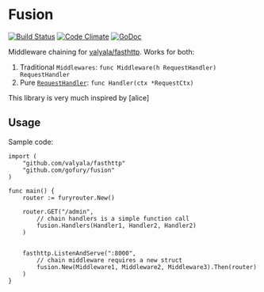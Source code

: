 # Fusion

[![Build Status](https://snap-ci.com/gofury/fasthttpchain/branch/master/build_image)](https://snap-ci.com/gofury/fasthttpchain/branch/master)
[![Code Climate](https://codeclimate.com/github/gofury/fasthttpchain/badges/gpa.svg)](https://codeclimate.com/github/gofury/handlers)
[![GoDoc](http://godoc.org/github.com/gofury/handlers?status.png)](http://godoc.org/github.com/gofury/handlers)

Middleware chaining for [valyala/fasthttp][fasthttp]. Works for both:

 1. Traditional `Middlewares`: `func Middleware(h RequestHandler) RequestHandler`
 2. Pure [`RequestHandler`][requestHandler]: `func Handler(ctx *RequestCtx)`

This library is very much inspired by [alice]

## Usage

Sample code:

```
import (
    "github.com/valyala/fasthttp"
    "github.com/gofury/fusion"
)

func main() {
	router := furyrouter.New()
	
    router.GET("/admin", 
        // chain handlers is a simple function call
        fusion.Handlers(Handler1, Handler2, Handler2)
    )

    
    fasthttp.ListenAndServe(":8000", 
        // chain middleware requires a new struct
        fusion.New(Middleware1, Middleware2, Middleware3).Then(router)
    )
}
```

[fasthttp]:			https://github.com/valyala/fasthttp
[requestHandler]:   https://godoc.org/github.com/valyala/fasthttp#RequestHandler 
[godoc]:			https://godoc.org/github.com/gofury/fusion